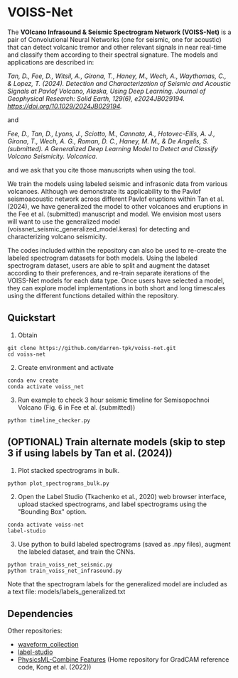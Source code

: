 VOISS-Net
============

The **VOlcano Infrasound & Seismic Spectrogram Network (VOISS-Net)** is a pair of Convolutional Neural Networks (one for seismic, one for acoustic) that can detect volcanic tremor and other relevant signals in near real-time and classify them according to their spectral signature. The models and applications are described in: 

*Tan, D., Fee, D., Witsil, A., Girona, T., Haney, M., Wech, A., Waythomas, C., & Lopez, T. (2024). Detection and Characterization of Seismic and Acoustic Signals at Pavlof Volcano, Alaska, Using Deep Learning. Journal of Geophysical Research: Solid Earth, 129(6), e2024JB029194. https://doi.org/10.1029/2024JB029194.*

and

*Fee, D., Tan, D., Lyons, J., Sciotto, M., Cannata, A., Hotovec-Ellis, A. J., Girona, T., Wech, A. G., Roman, D. C., Haney, M. M., & De Angelis, S. (submitted). A Generalized Deep Learning Model to Detect and Classify Volcano Seismicity. Volcanica.*

and we ask that you cite those manuscripts when using the tool.

We train the models using labeled seismic and infrasonic data from various volcanoes. Although we demonstrate its applicability to the Pavlof seismoacoustic network across different Pavlof eruptions within Tan et al. (2024), we have generalized the model to other volcanoes and eruptions in the Fee et al. (submitted) manuscript and model. We envision most users will want to use the generalized model (voissnet_seismic_generalized_model.keras) for detecting and characterizing volcano seismicity.

The codes included within the repository can also be used to re-create the labeled spectrogram datasets for both models. Using the labeled spectrogram dataset, users are able to split and augment the dataset according to their preferences, and re-train separate iterations of the VOISS-Net models for each data type. Once users have selected a model, they can explore model implementations in both short and long timescales using the different functions detailed within the repository. 


Quickstart
----------

1. Obtain

```
git clone https://github.com/darren-tpk/voiss-net.git
cd voiss-net
```

2. Create environment and activate

```
conda env create
conda activate voiss_net
```

3. Run example to check 3 hour seismic timeline for Semisopochnoi Volcano (Fig. 6 in Fee et al. (submitted))

```
python timeline_checker.py
```

(OPTIONAL) Train alternate models (skip to step 3 if using labels by Tan et al. (2024))
----------

1. Plot stacked spectrograms in bulk.

```
python plot_spectrograms_bulk.py
```

2. Open the Label Studio (Tkachenko et al., 2020) web browser interface, upload stacked spectrograms, and label spectrograms using the "Bounding Box" option.

```
conda activate voiss-net
label-studio
```

3. Use python to build labeled spectrograms (saved as .npy files), augment the labeled dataset, and train the CNNs. 

```
python train_voiss_net_seismic.py
python train_voiss_net_infrasound.py
```

Note that the spectrogram labels for the generalized model are included as a text file: models/labels_generalized.txt

Dependencies
------------

Other repositories:
* [waveform_collection](https://github.com/uafgeotools/waveform_collection)
* [label-studio](https://github.com/HumanSignal/label-studio)
* [PhysicsML-Combine Features](https://github.com/qingkaikong/PhysicsML-CombineFeatures/) (Home repository for GradCAM reference code, Kong et al. (2022))
